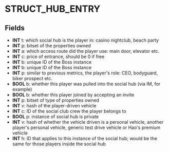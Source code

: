# STRUCT_HUB_ENTRY

## Fields
* **INT** t: which social hub is the player in: casino nightclub, beach party
* **INT** p: bitset of the properties owned
* **INT** a: which access route did the player use: main door, elevator etc.
* **INT** c: price of entrance, should be 0 if free
* **INT** b: unique ID of the Boss instance
* **INT** b: unique ID of the Boss instance
* **INT** p: similar to previous metrics, the player's role: CEO, bodyguard, biker prospect etc.
* **BOOL** b: whether this player was pulled into the social hub (via IM, for example)
* **BOOL** b: whether this player joined by accepting an invite
* **INT** p: bitset of type of properties owned
* **INT** v: hash of the player-driven vehicle
* **INT** c: ID of the social club crew the player belongs to
* **BOOL** p: instance of social hub is private
* **INT** v: hash of whether the vehicle driven is a personal vehicle, another player's personal vehicle, generic test drive vehicle or Hao's premium vehicle
* **INT** h: ID that applies to this instance of the social hub; would be the same for those players inside the social hub